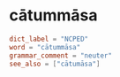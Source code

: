 # cātummāsa

``` toml
dict_label = "NCPED"
word = "cātummāsa"
grammar_comment = "neuter"
see_also = ["cātumāsa"]
```

